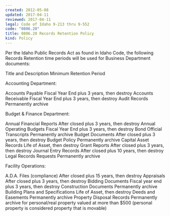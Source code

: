 ```yaml
---
created: 2012-05-08
updated: 2017-04-11
reviewed: 2017-04-11
legal: Code of Idaho 9-213 thru 9-552
code: "0806.20"
title: 0806.20 Records Retention Policy
kind: Policy
---
```


Per the Idaho Public Records Act as found in Idaho Code, the following Records Retention time periods will be used for Business Department documents:

Title and Description Minimum Retention Period

Accounting Department:

Accounts Payable Fiscal Year End plus 3 years, then destroy
Accounts Receivable Fiscal Year End plus 3 years, then destroy
Audit Records Permanently archive

Budget & Finance Department:

Annual Financial Reports After closed plus 3 years, then destroy
Annual Operating Budgets Fiscal Year End plus 3 years, then destroy
Bond Official Transcripts Permanently archive
Budget Documents After closed plus 3 years, then destroy
Budget Policy Permanently archive
Capital Asset Records Life of Asset, then destroy
Grant Reports After closed plus 3 years, then destroy
Journal Entry Records After closed plus 10 years, then destroy
Legal Records Requests Permanently archive

Facility Operations:

A.D.A. Files (compliance) After closed plus 15 years, then destroy
Appraisals After closed plus 3 years, then destroy
Bidding Documents Fiscal year end plus 3 years, then destroy
Construction Documents Permanently archive
Building Plans and Specifications Life of Asset, then destroy
Deeds and Easements Permanently archive
Property Disposal Records Permanently archive for personal/real property valued at more than $500 (personal property is considered property that is movable)

